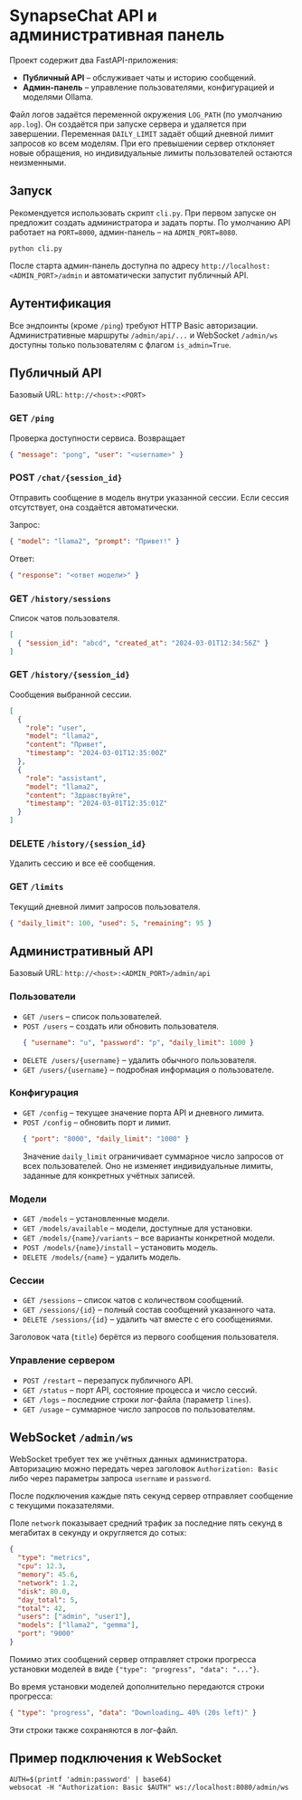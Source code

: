 # SynapseChat API и административная панель


Проект содержит два FastAPI-приложения:

* **Публичный API** – обслуживает чаты и историю сообщений.
* **Админ-панель** – управление пользователями, конфигурацией и моделями Ollama.


Файл логов задаётся переменной окружения `LOG_PATH` (по умолчанию `app.log`). Он
создаётся при запуске сервера и удаляется при завершении.
Переменная `DAILY_LIMIT` задаёт общий дневной лимит запросов ко всем моделям.
При его превышении сервер отклоняет новые обращения, но индивидуальные
лимиты пользователей остаются неизменными.

## Запуск

Рекомендуется использовать скрипт `cli.py`. При первом запуске он предложит
создать администратора и задать порты. По умолчанию API работает на `PORT=8000`,
админ-панель – на `ADMIN_PORT=8080`.

```
python cli.py
```

После старта админ-панель доступна по адресу
`http://localhost:<ADMIN_PORT>/admin` и автоматически запустит публичный API.

## Аутентификация

Все эндпоинты (кроме `/ping`) требуют HTTP Basic авторизации. Административные
маршруты `/admin/api/...` и WebSocket `/admin/ws` доступны только пользователям с
флагом `is_admin=True`.

## Публичный API

Базовый URL: `http://<host>:<PORT>`

### GET `/ping`
Проверка доступности сервиса. Возвращает
```json
{ "message": "pong", "user": "<username>" }
```

### POST `/chat/{session_id}`
Отправить сообщение в модель внутри указанной сессии. Если сессия отсутствует,
она создаётся автоматически.

Запрос:
```json
{ "model": "llama2", "prompt": "Привет!" }
```
Ответ:
```json
{ "response": "<ответ модели>" }
```

### GET `/history/sessions`
Список чатов пользователя.
```json
[
  { "session_id": "abcd", "created_at": "2024-03-01T12:34:56Z" }
]
```

### GET `/history/{session_id}`
Сообщения выбранной сессии.
```json
[
  {
    "role": "user",
    "model": "llama2",
    "content": "Привет",
    "timestamp": "2024-03-01T12:35:00Z"
  },
  {
    "role": "assistant",
    "model": "llama2",
    "content": "Здравствуйте",
    "timestamp": "2024-03-01T12:35:01Z"
  }
]
```

### DELETE `/history/{session_id}`
Удалить сессию и все её сообщения.

### GET `/limits`
Текущий дневной лимит запросов пользователя.
```json
{ "daily_limit": 100, "used": 5, "remaining": 95 }
```

## Административный API

Базовый URL: `http://<host>:<ADMIN_PORT>/admin/api`

### Пользователи
* `GET /users` – список пользователей.
* `POST /users` – создать или обновить пользователя.
  ```json
  { "username": "u", "password": "p", "daily_limit": 1000 }
  ```
* `DELETE /users/{username}` – удалить обычного пользователя.
* `GET /users/{username}` – подробная информация о пользователе.

### Конфигурация
* `GET /config` – текущее значение порта API и дневного лимита.
* `POST /config` – обновить порт и лимит.
  ```json
  { "port": "8000", "daily_limit": "1000" }
  ```
  Значение `daily_limit` ограничивает суммарное число запросов от всех
  пользователей. Оно не изменяет индивидуальные лимиты, заданные для
  конкретных учётных записей.

### Модели
* `GET /models` – установленные модели.
* `GET /models/available` – модели, доступные для установки.
* `GET /models/{name}/variants` – все варианты конкретной модели.
* `POST /models/{name}/install` – установить модель.
* `DELETE /models/{name}` – удалить модель.

### Сессии
* `GET /sessions` – список чатов с количеством сообщений.
* `GET /sessions/{id}` – полный состав сообщений указанного чата.
* `DELETE /sessions/{id}` – удалить чат вместе с его сообщениями.

Заголовок чата (`title`) берётся из первого сообщения пользователя.

### Управление сервером
* `POST /restart` – перезапуск публичного API.
* `GET /status` – порт API, состояние процесса и число сессий.
* `GET /logs` – последние строки лог-файла (параметр `lines`).
* `GET /usage` – суммарное число запросов по пользователям.

## WebSocket `/admin/ws`

WebSocket требует тех же учётных данных администратора. Авторизацию можно
передать через заголовок `Authorization: Basic` либо через параметры запроса
`username` и `password`.

После подключения каждые пять секунд сервер отправляет сообщение с текущими показателями.

Поле `network` показывает средний трафик за последние пять секунд в мегабитах в секунду и округляется до сотых:

```json
{
  "type": "metrics",
  "cpu": 12.3,
  "memory": 45.6,
  "network": 1.2,
  "disk": 80.0,
  "day_total": 5,
  "total": 42,
  "users": ["admin", "user1"],
  "models": ["llama2", "gemma"],
  "port": "9000"
}
```
Помимо этих сообщений сервер отправляет строки прогресса установки моделей в виде `{"type": "progress", "data": "..."}`.

Во время установки моделей дополнительно передаются строки прогресса:
```json
{ "type": "progress", "data": "Downloading… 40% (20s left)" }
```
Эти строки также сохраняются в лог-файл.

## Пример подключения к WebSocket

```
AUTH=$(printf 'admin:password' | base64)
websocat -H "Authorization: Basic $AUTH" ws://localhost:8080/admin/ws
```

